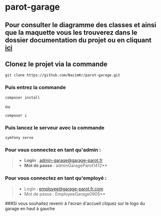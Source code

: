 # parot-garage

## Pour consulter le diagramme des classes et ainsi que la maquette vous les trouverez dans le dossier documentation du projet ou en cliquant [ici](https://github.com/NacimKr/parot-garage/tree/main/documentation)

## Clonez le projet via la commande 
````
git clone https://github.com/NacimKr/parot-garage.git
````
### Puis entrez la commande 
````
composer install
````
 ou 
```` 
composer i
````
### Puis lancez le serveur avec la commande 
````
symfony serve
````
### Pour vous connectez en tant qu'admin :
> - **Login** : admin-garage@garage-parot.fr
> - **Mot de passe** : adminGarageParot1412**


### Pour vous connectez en tant qu'employé :
> - Login : employee@garage-parot.fr.com
> - Mot de passe : EmployeeGarage0905**

###Si vous souhaitez revenir à l'ecran d'accueil cliquez sur le logo du garage en haut à gauche
